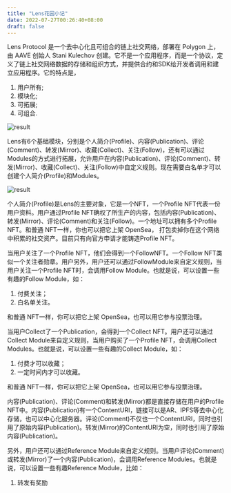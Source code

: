 ```yaml
---
title: "Lens花园小记"
date: 2022-07-27T00:26:40+08:00
draft: false
---
```


Lens Protocol 是一个去中心化且可组合的链上社交网络，部署在 Polygon 上，由 AAVE 创始人 Stani Kulechov 创建。它不是一个应用程序，而是一个协议，定义了链上社交网络数据的存储和组织方式，并提供合约和SDK给开发者调用和建立应用程序。它的特点是，

1. 用户所有;
2. 模块化;
3. 可拓展;
4. 可组合.

![result](/img/Lens花园小记/1.png)

Lens有6个基础模块，分别是个人简介(Profile)、内容(Publication)、评论(Comment)、转发(Mirror)、收藏(Collect)、关注(Follow)，还有可以通过Modules的方式进行拓展，允许用户在内容(Publication)、评论(Comment)、转发(Mirror)、收藏(Collect)、关注(Follow)中自定义规则。现在需要白名单才可以创建个人简介(Profile)和Modules。

![result](/img/Lens花园小记/2.png)

个人简介(Profile)是Lens的主要对象，它是一个NFT，一个Profile NFT代表一份用户资料。用户通过Profile NFT确权了所生产的内容，包括内容(Publication)、转发(Mirror)、评论(Comment)和关注(Follow)。一个地址可以拥有多个Profile NFT。和普通 NFT一样，你也可以把它上架 OpenSea， 打包卖掉你在这个网络中积累的社交资产。目前只有向官方申请才能铸造Profile NFT。

当用户关注了一个Profile NFT，他们会得到一个FollowNFT。一个Follow NFT类似一个关注者勋章。用户另外，用户还可以通过FollowModule来自定义规则，当用户关注一个Profile NFT时，会调用Follow Module。也就是说，可以设置一些有趣的Follow Module，如：

1. 付费关注；
2. 白名单关注。

和普通 NFT一样，你可以把它上架 OpenSea，也可以用它参与投票治理。

当用户Collect了一个Publication，会得到一个Collect NFT。用户还可以通过Collect Module来自定义规则，当用户购买了一个Profile NFT，会调用Collect Modules。也就是说，可以设置一些有趣的Collect Module，如：

1. 付费才可以收藏；
2. 一定时间内才可以收藏。

和普通 NFT一样，你可以把它上架 OpenSea，也可以用它参与投票治理。

内容(Publication)、评论(Comment)和转发(Mirror)都是直接存储在用户的Profile NFT中。内容(Publication)有一个ContentURI，链接可以是AR、IPFS等去中心化存储，也可以中心化服务器。评论(Comment)不仅也一个ContentURI，同时也引用了原始内容(Publication)。转发(Mirror)的ContentURI为空，同时也引用了原始内容(Publication)。

另外，用户还可以通过Reference Module来自定义规则。当用户评论(Comment)或转发(Mirror)了一个内容(Publication)，会调用Reference Modules。也就是说，可以设置一些有趣Reference Module，比如：

1. 转发有奖励

